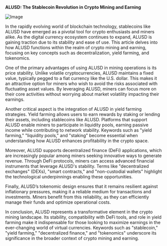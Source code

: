 **ALUSD: The Stablecoin Revolution in Crypto Mining and Earning**

![Image](https://github.com/user-attachments/assets/31692037-0104-4703-abd1-696b6a7dd41b)

In the rapidly evolving world of blockchain technology, stablecoins like ALUSD have emerged as a pivotal tool for crypto enthusiasts and miners alike. As the digital currency ecosystem continues to expand, ALUSD is gaining traction due to its stability and ease of use. This article delves into how ALUSD functions within the realm of crypto mining and earning, focusing on key concepts such as decentralization, yield farming, and tokenomics.

One of the primary advantages of using ALUSD in mining operations is its price stability. Unlike volatile cryptocurrencies, ALUSD maintains a fixed value, typically pegged to a fiat currency like the U.S. dollar. This makes it an attractive option for miners who wish to avoid the risks associated with fluctuating asset values. By leveraging ALUSD, miners can focus more on their core activities without worrying about market volatility impacting their earnings.

Another critical aspect is the integration of ALUSD in yield farming strategies. Yield farming allows users to earn rewards by staking or lending their assets, including stablecoins like ALUSD. Platforms that support ALUSD enable miners to participate in liquidity pools, earning passive income while contributing to network stability. Keywords such as "yield farming," "liquidity pools," and "staking" become essential when understanding how ALUSD enhances profitability in the crypto space.

Moreover, ALUSD supports decentralized finance (DeFi) applications, which are increasingly popular among miners seeking innovative ways to generate revenue. Through DeFi protocols, miners can access advanced financial instruments that leverage ALUSD's stability. Terms like "decentralized exchanges" (DEXs), "smart contracts," and "non-custodial wallets" highlight the technological underpinnings enabling these opportunities.

Finally, ALUSD’s tokenomic design ensures that it remains resilient against inflationary pressures, making it a reliable medium for transactions and investments. Miners benefit from this reliability, as they can efficiently manage their funds and optimize operational costs.

In conclusion, ALUSD represents a transformative element in the crypto mining landscape. Its stability, compatibility with DeFi tools, and role in yield farming make it indispensable for those looking to maximize earnings in the ever-changing world of virtual currencies. Keywords such as "stablecoin," "yield farming," "decentralized finance," and "tokenomics" underscore its significance in the broader context of crypto mining and earning.